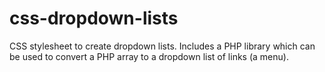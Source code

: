css-dropdown-lists
==================

CSS stylesheet to create dropdown lists. Includes a PHP library which can be used to convert a PHP array to a dropdown list of links (a menu).
